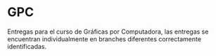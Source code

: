 # GPC
Entregas para el curso de Gráficas por Computadora, las entregas se encuentran individualmente en branches diferentes correctamente identificadas.
